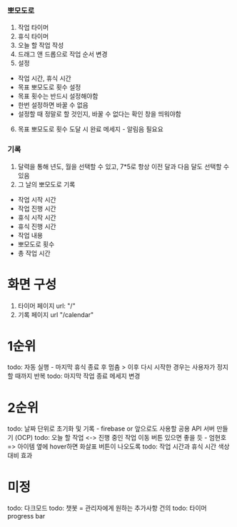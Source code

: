 ### 뽀모도로

1. 작업 타이머
2. 휴식 타이머
3. 오늘 할 작업 작성
4. 드래그 앤 드롭으로 작업 순서 변경
5. 설정

- 작업 시간, 휴식 시간
- 목표 뽀모도로 횟수 설정
- 목표 횟수는 반드시 설정해야함
- 한번 설정하면 바꿀 수 없음
- 설정할 때 정말로 할 것인지, 바꿀 수 없다는 확인 창을 띄워야함

6. 목표 뽀모도로 횟수 도달 시 완료 메세지 - 알림음 필요요

### 기록

1. 달력을 통해 년도, 월을 선택할 수 있고, 7\*5로 항상 이전 달과 다음 달도 선택할 수 있음
2. 그 날의 뽀모도로 기록

- 작업 시작 시간
- 작업 진행 시간
- 휴식 시작 시간
- 휴식 진행 시간
- 작업 내용
- 뽀모도로 횟수
- 총 작업 시간

# 화면 구성

1. 타이머 페이지 url: "/"
2. 기록 페이지 url "/calendar"

# 1순위

todo: 자동 실행 - 마지막 휴식 종료 후 멈춤 > 이후 다시 시작한 경우는 사용자가 정지할 때까지 반복
todo: 마지막 작업 종료 메세지 변경

# 2순위

todo: 날짜 단위로 초기화 및 기록 - firebase or 앞으로도 사용할 공용 API 서버 만들기 (OCP)
todo: 오늘 할 작업 <-> 진행 중인 작업 이동 버튼 있으면 좋을 듯 - 엄현호 => 아이템 옆에 hover하면 화살표 버튼이 나오도록
todo: 작업 시간과 휴식 시간 색상 대비 효과

# 미정

todo: 다크모드
todo: 챗봇 = 관리자에게 원하는 추가사항 건의
todo: 타이머 progress bar
